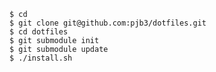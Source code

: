     $ cd
    $ git clone git@github.com:pjb3/dotfiles.git
    $ cd dotfiles
    $ git submodule init
    $ git submodule update
    $ ./install.sh